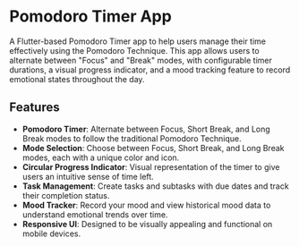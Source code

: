 # Pomodoro Timer App

A Flutter-based Pomodoro Timer app to help users manage their time effectively using the Pomodoro Technique. This app allows users to alternate between "Focus" and "Break" modes, with configurable timer durations, a visual progress indicator, and a mood tracking feature to record emotional states throughout the day.

## Features

- **Pomodoro Timer**: Alternate between Focus, Short Break, and Long Break modes to follow the traditional Pomodoro Technique.
- **Mode Selection**: Choose between Focus, Short Break, and Long Break modes, each with a unique color and icon.
- **Circular Progress Indicator**: Visual representation of the timer to give users an intuitive sense of time left.
- **Task Management**: Create tasks and subtasks with due dates and track their completion status.
- **Mood Tracker**: Record your mood and view historical mood data to understand emotional trends over time.
- **Responsive UI**: Designed to be visually appealing and functional on mobile devices.
